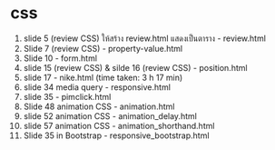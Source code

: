 # css

1. slide 5 (review CSS) ให้สร้าง review.html แสดงเป็นตาราง -
review.html
2. Slide 7 (review CSS) -
property-value.html
3. Slide 10 -
form.html
4. slide 15 (review CSS) & silde 16 (review CSS) -
position.html
5. slide 17 -
nike.html (time taken: 3 h 17 min)
6. slide 34 media query -
responsive.html
7. slide 35 -
pimclick.html
8. Slide 48 animation CSS -
animation.html
9. slide 52 animation CSS -
animation_delay.html
10. slide 57 animation CSS -
animation_shorthand.html
11. Slide 35 in Bootstrap -
responsive_bootstrap.html
